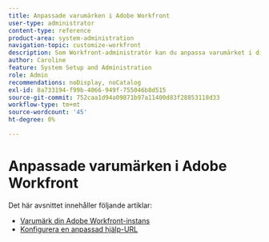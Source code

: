 ```yaml
---
title: Anpassade varumärken i Adobe Workfront
user-type: administrator
content-type: reference
product-area: system-administration
navigation-topic: customize-workfront
description: Som Workfront-administratör kan du anpassa varumärket i din Workfront-instans och skapa en anpassad hjälp-URL.
author: Caroline
feature: System Setup and Administration
role: Admin
recommendations: noDisplay, noCatalog
exl-id: 8a733194-f99b-4066-949f-755046b8d515
source-git-commit: 752caa1d94a09871b97a11400d83f28853118d33
workflow-type: tm+mt
source-wordcount: '45'
ht-degree: 0%

---
```


# Anpassade varumärken i Adobe Workfront

Det här avsnittet innehåller följande artiklar:

* [Varumärk din Adobe Workfront-instans](../../../administration-and-setup/customize-workfront/brand-workfront/brand-your-workfront-instance.md)
* [Konfigurera en anpassad hjälp-URL](../../../administration-and-setup/customize-workfront/brand-workfront/configure-custom-help-url.md)
